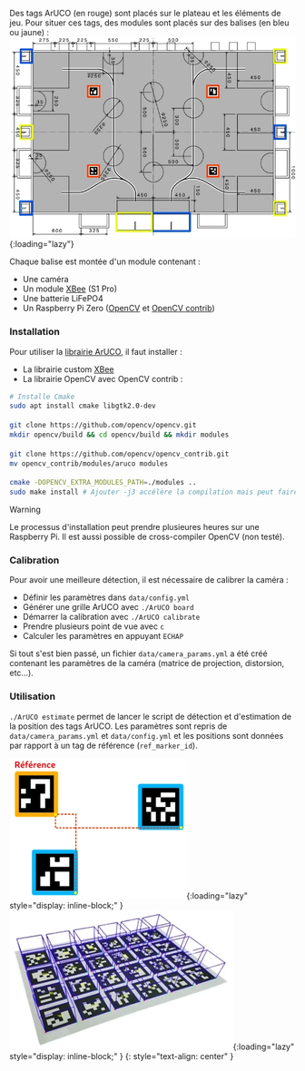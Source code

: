 [order]:       # (1)
[title]:       # (Présentation générale)
[description]: # (Documentation sur les marqueurs ArUCO)

Des tags ArUCO (en rouge) sont placés sur le plateau et les éléments de jeu. Pour situer ces tags, des modules sont placés sur des balises (en bleu ou jaune) :
![Terrain de jeu](/static/images/aruco/playground.webp){:loading="lazy"}

Chaque balise est montée d'un module contenant :

- Une caméra
- Un module [XBee](/communication/XBee/principe) (S1 Pro)
- Une batterie LiFePO4
- Un Raspberry Pi Zero ([OpenCV](https://opencv.org/) et [OpenCV contrib](https://github.com/opencv/opencv_contrib))

### Installation

Pour utiliser la [librairie ArUCO](https://github.com/RobotechNancy/Odometrie/tree/master/ArUCO), il faut installer :

- La librairie custom [XBee](/XBee/Librairie)
- La librairie OpenCV avec OpenCV contrib :
```bash
# Installe Cmake
sudo apt install cmake libgtk2.0-dev

git clone https://github.com/opencv/opencv.git
mkdir opencv/build && cd opencv/build && mkdir modules

git clone https://github.com/opencv/opencv_contrib.git
mv opencv_contrib/modules/aruco modules

cmake -DOPENCV_EXTRA_MODULES_PATH=./modules ..
sudo make install # Ajouter -j3 accélère la compilation mais peut faire crasher la Raspberry Pi
```

> [!WARNING]
> Le processus d'installation peut prendre plusieures heures sur une Raspberry Pi.
> Il est aussi possible de cross-compiler OpenCV (non testé).

### Calibration

Pour avoir une meilleure détection, il est nécessaire de calibrer la caméra :

- Définir les paramètres dans `data/config.yml`
- Générer une grille ArUCO avec `./ArUCO board`
- Démarrer la calibration avec `./ArUCO calibrate`
- Prendre plusieurs point de vue avec `c`
- Calculer les paramètres en appuyant `ECHAP`

Si tout s'est bien passé, un fichier `data/camera_params.yml` a été créé contenant les paramètres de la caméra (matrice de projection, distorsion, etc...).

### Utilisation

`./ArUCO estimate` permet de lancer le script de détection et d'estimation de la position des tags ArUCO.
Les paramètres sont repris de `data/camera_params.yml` et `data/config.yml` et les positions sont données par rapport à un tag de référence (`ref_marker_id`).

![ArUCO Estimation](/static/images/aruco/estimation.webp){:loading="lazy" style="display: inline-block;" }
![ArUCO AR](/static/images/aruco/AR.webp){:loading="lazy" style="display: inline-block;" }
{: style="text-align: center" }
